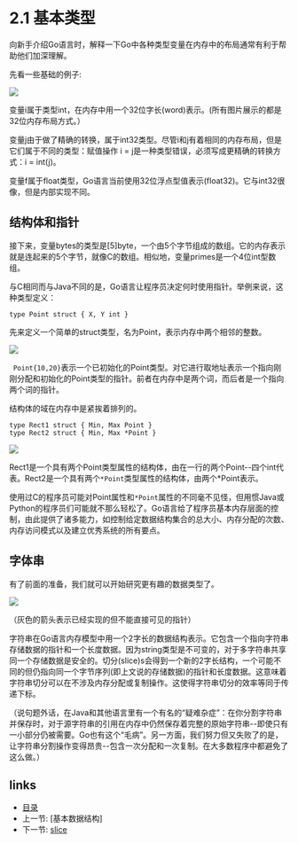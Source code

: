 # 2.1 基本类型

向新手介绍Go语言时，解释一下Go中各种类型变量在内存中的布局通常有利于帮助他们加深理解。

先看一些基础的例子:

![](http://research.swtch.com/godata1.png)

变量i属于类型int，在内存中用一个32位字长(word)表示。(所有图片展示的都是32位内存布局方式。）

变量j由于做了精确的转换，属于int32类型。尽管i和j有着相同的内存布局，但是它们属于不同的类型：赋值操作 i = j是一种类型错误，必须写成更精确的转换方式：i = int(j)。

变量f属于float类型，Go语言当前使用32位浮点型值表示(float32)。它与int32很像，但是内部实现不同。

## 结构体和指针

接下来，变量bytes的类型是\[5\]byte，一个由5个字节组成的数组。它的内存表示就是连起来的5个字节，就像C的数组。相似地，变量primes是一个4位int型数组。

与C相同而与Java不同的是，Go语言让程序员决定何时使用指针。举例来说，这种类型定义：

	type Point struct { X, Y int }

先来定义一个简单的struct类型，名为Point，表示内存中两个相邻的整数。

![](http://research.swtch.com/godata1a.png)

` Point{10,20}`表示一个已初始化的Point类型。对它进行取地址表示一个指向刚刚分配和初始化的Point类型的指针。前者在内存中是两个词，而后者是一个指向两个词的指针。

结构体的域在内存中是紧挨着排列的。

	type Rect1 struct { Min, Max Point }
	type Rect2 struct { Min, Max *Point }

![](http://research.swtch.com/godata1b.png)

Rect1是一个具有两个Point类型属性的结构体，由在一行的两个Point--四个int代表。Rect2是一个具有两个`*Point`类型属性的结构体，由两个*Point表示。

使用过C的程序员可能对Point属性和`*Point`属性的不同毫不见怪，但用惯Java或Python的程序员们可能就不那么轻松了。Go语言给了程序员基本内存层面的控制，由此提供了诸多能力，如控制给定数据结构集合的总大小、内存分配的次数、内存访问模式以及建立优秀系统的所有要点。

## 字体串

有了前面的准备，我们就可以开始研究更有趣的数据类型了。

![](http://research.swtch.com/godata2.png)

（灰色的箭头表示已经实现的但不能直接可见的指针）

字符串在Go语言内存模型中用一个2字长的数据结构表示。它包含一个指向字符串存储数据的指针和一个长度数据。因为string类型是不可变的，对于多字符串共享同一个存储数据是安全的。切分(slice)s会得到一个新的2字长结构，一个可能不同的但仍指向同一个字节序列(即上文说的存储数据)的指针和长度数据。这意味着字符串切分可以在不涉及内存分配或复制操作。这使得字符串切分的效率等同于传递下标。

（说句题外话，在Java和其他语言里有一个有名的“疑难杂症”：在你分割字符串并保存时，对于源字符串的引用在内存中仍然保存着完整的原始字符串--即使只有一小部分仍被需要。Go也有这个“毛病”。另一方面，我们努力但又失败了的是，让字符串分割操作变得昂贵--包含一次分配和一次复制。在大多数程序中都避免了这么做。）

## links
   * [目录](<preface.md>)
   * 上一节: [基本数据结构]
   * 下一节: [slice](<02.2.md>)

